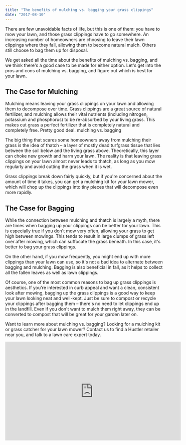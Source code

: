 ```yaml
---
title: "The benefits of mulching vs. bagging your grass clippings"
date: "2017-08-10"
---
```



There are few unavoidable facts of life, but this is one of them: you have to mow your lawn, and those grass clippings have to go somewhere. An increasing number of homeowners are choosing to leave their lawn clippings where they fall, allowing them to become natural mulch. Others still choose to bag them up for disposal.

We get asked all the time about the benefits of mulching vs. bagging, and we think there's a good case to be made for either option. Let's get into the pros and cons of mulching vs. bagging, and figure out which is best for your lawn.

## The Case for Mulching
Mulching means leaving your grass clippings on your lawn and allowing them to decompose over time. Grass clippings are a great source of natural fertilizer, and mulching allows their vital nutrients (including nitrogen, potassium and phosphorus) to be re-absorbed by your living grass. This makes cut grass a perfect fertilizer that is completely natural and completely free. Pretty good deal. mulching vs. bagging

The big thing that scares some homeowners away from mulching their grass is the idea of thatch – a layer of mostly dead turfgrass tissue that lies between the soil below and the living grass above. Theoretically, this layer can choke new growth and harm your lawn. The reality is that leaving grass clippings on your lawn almost never leads to thatch, as long as you mow regularly and avoid cutting the grass when it is wet.

Grass clippings break down fairly quickly, but if you're concerned about the amount of time it takes, you can get a mulching kit for your lawn mower, which will chop up the clippings into tiny pieces that will decompose even more rapidly.

## The Case for Bagging
While the connection between mulching and thatch is largely a myth, there are times when bagging up your clippings can be better for your lawn. This is especially true if you don't mow very often, allowing your grass to get high between mowings. This tends to result in large clumps of grass left over after mowing, which can suffocate the grass beneath. In this case, it's better to bag your grass clippings.

On the other hand, if you mow frequently, you might end up with more clippings than your lawn can use, so it's not a bad idea to alternate between bagging and mulching. Bagging is also beneficial in fall, as it helps to collect all the fallen leaves as well as lawn clippings.

Of course, one of the most common reasons to bag up grass clippings is aesthetics. If you're interested in curb appeal and want a clean, consistent look after mowing, bagging up the grass clippings is a good way to keep your lawn looking neat and well-kept. Just be sure to compost or recycle your clippings after bagging them – there's no need to let clippings end up in the landfill. Even if you don't want to mulch them right away, they can be converted to compost that will be great for your garden later on.

Want to learn more about mulching vs. bagging? Looking for a mulching kit or grass catcher for your lawn mower? Contact us to find a Hustler retailer near you, and talk to a lawn care expert today.

<iframe width="560" height="315" src="https://www.youtube.com/embed/4n0xNbfJLR8" frameborder="0" allowfullscreen></iframe>
